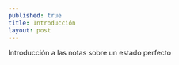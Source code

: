 ```yaml
---
published: true
title: Introducción
layout: post
---
```

Introducción a las notas sobre un estado perfecto